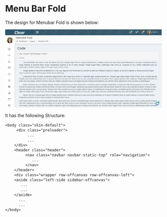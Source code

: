 # Menu Bar Fold

The design for Menubar Fold is shown below:

![](../.gitbook/assets/clear20.png)

It has the following Structure:

```text
<body class="skin-default">
     <div class="preloader">
          ...
          ...
    </div>
    <header class="header">
         <nav class="navbar navbar-static-top" role="navigation">
            ...
         </nav>
    </header>
    <div class="wrapper row-offcanvas row-offcanvas-left">
    <aside class="left-side sidebar-offcanvas">
       ...
       ...
    </aside>
      ...
      ...
</body>
```

